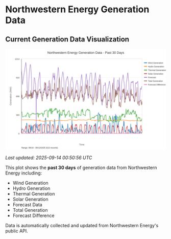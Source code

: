 # Northwestern Energy Generation Data

## Current Generation Data Visualization

![Northwestern Energy Generation Data](images/nwe_generation_plot.svg)

*Last updated: 2025-09-14 00:50:56 UTC*

This plot shows the **past 30 days** of generation data from Northwestern Energy including:
- Wind Generation
- Hydro Generation  
- Thermal Generation
- Solar Generation
- Forecast Data
- Total Generation
- Forecast Difference

Data is automatically collected and updated from Northwestern Energy's public API.


